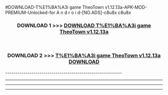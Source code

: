 #DOWNLOAD-T%E1%BA%A3i game TheoTown v1.12.13a-APK-MOD-PREMIUM-Unlocked-for A n d r o i d-[NO.ADS]-c8u8x c8u8x 



<div align="center">

<h3>DOWNLOAD 1 >>> <a href="https://getmod2.web.app/?judul=T%E1%BA%A3i game TheoTown v1.12.13a">DOWNLOAD T%E1%BA%A3i game TheoTown v1.12.13a</a></h3><br>

<h3>DOWNLOAD 2 >>> <a href="https://getmod2.web.app/?judul=T%E1%BA%A3i game TheoTown v1.12.13a">T%E1%BA%A3i game TheoTown v1.12.13a DOWNLOAD </a></h3>

</div>
----------------------------------------------------------

----------------------------------------------------------

----------------------------------------------------------

----------------------------------------------------------



